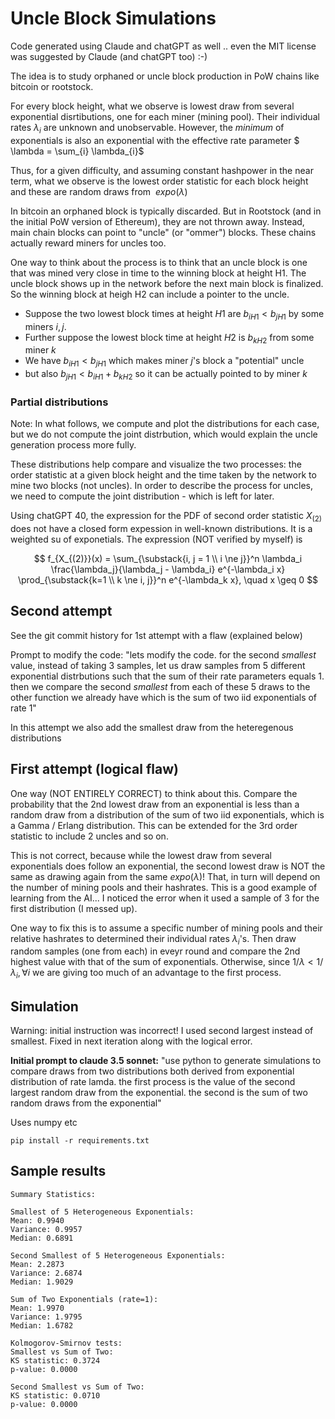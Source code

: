 # Uncle Block Simulations

Code generated using Claude and chatGPT as well .. even the MIT license was suggested by Claude (and chatGPT too) :-)

The idea is to study orphaned or uncle block production in PoW chains like bitcoin or rootstock.

For every block height, what we observe is lowest draw from several exponential disrtibutions, one
for each miner (mining pool). Their individual rates $\lambda_{i}$ are unknown and unobservable. However, the *minimum* of exponentials is also an exponential with the effective rate parameter $ \lambda = \sum_{i} \lambda_{i}$

Thus, for a given difficulty, and assuming constant hashpower in the near term, what we observe is the lowest order statistic for each block height and these are random draws from $~expo(\lambda)$

In bitcoin an orphaned block is typically discarded. But in Rootstock (and in the initial PoW version of Ethereum), they are not thrown away. Instead, main chain blocks can point to "uncle" (or "ommer") blocks.
These chains actually reward miners for uncles too.

One way to think about the process is to think that an uncle block is one that was mined very close in time to the winning block at height H1. The uncle block shows up in the network before the next main block is finalized. So the winning block at heigh H2 can include a pointer to the uncle.

* Suppose the two lowest block times at height $H1$ are $b_{iH1} < b_{jH1}$ by some miners $i,j$. 
* Further suppose the lowest block time at height $H2$ is $b_{kH2}$ from some miner $k$
* We have $b_{iH1} < b_{jH1}$ which makes miner $j$'s block a "potential" uncle 
* but also $b_{jH1} < b_{iH1} + b_{kH2}$ so it can be actually pointed to by miner $k$

### Partial distributions
Note: In what follows, we compute and plot the distributions for each case, but we do not compute the
joint distrbution, which would explain the uncle generation process more fully.

These distributions help compare and visualize the two processes: the order statistic at a given block height and the time taken by the network to mine two blocks (not uncles). In order to describe the process for uncles, we need to compute the joint distribution - which is left for later.

Using chatGPT 40, the expression for the PDF of second order statistic $X_{(2)}$ does not have a closed form expession in well-known distributions. It is a weighted su of exponetials. The expression (NOT verified by myself) is

$$
f_{X_{(2)}}(x) = \sum_{\substack{i, j = 1 \\ i \ne j}}^n 
\lambda_i \frac{\lambda_j}{\lambda_j - \lambda_i}
e^{-\lambda_i x} 
\prod_{\substack{k=1 \\ k \ne i, j}}^n e^{-\lambda_k x}, \quad x \geq 0
$$



## Second attempt
See the git commit history for 1st attempt with a flaw (explained below)

Prompt to modify the code:
"lets modify the code. for the second *smallest* value, instead of taking 3 samples, let us draw samples from 5 different exponential distrbutions such that the sum of their rate parameters equals 1. then we compare the second *smallest* from each of these 5 draws to the other function we already have which is the sum of two iid exponentials of rate 1"

In this attempt we also add the smallest draw from the heteregenous distributions


## First attempt (logical flaw)
One way (NOT ENTIRELY CORRECT) to think about this. Compare the probability that the 2nd lowest draw from an exponential is less than a random draw from a distribution of the sum of two iid exponentials, which is a Gamma / Erlang distribution. This can be extended for the 3rd order statistic to include 2 uncles and so on.

This is not correct, because while the lowest draw from several exponentials does follow an exponential, the second lowest draw is NOT the same as drawing again from the same $expo(\lambda)$! That, in turn will depend on the number of mining pools and their hashrates. This is a good example of learning from the AI... I noticed the error when it used a sample of 3 for the first distribution (I messed up).

One way to fix this is to assume a specific number of mining pools and their relative hashrates to determined their individual rates $\lambda_{i}$'s. Then draw random samples (one from each) in eveyr round and compare the 2nd highest value with that of the sum of exponentials. Otherwise, since $1/\lambda < 1/\lambda_{i}, \forall i$ we are giving too much of an advantage to the first process. 


## Simulation
Warning: initial instruction was incorrect! I used second largest instead of smallest. Fixed in next iteration along with the logical error.

**Initial prompt to claude 3.5 sonnet:** "use python to generate simulations to compare draws from two  distributions both derived from exponential distribution of rate lamda. the first process is the value of the second largest random draw from the exponential. the second is the sum of two random draws from the exponential"

Uses numpy etc

```
pip install -r requirements.txt
```

## Sample results
```
Summary Statistics:

Smallest of 5 Heterogeneous Exponentials:
Mean: 0.9940
Variance: 0.9957
Median: 0.6891

Second Smallest of 5 Heterogeneous Exponentials:
Mean: 2.2873
Variance: 2.6874
Median: 1.9029

Sum of Two Exponentials (rate=1):
Mean: 1.9970
Variance: 1.9795
Median: 1.6782

Kolmogorov-Smirnov tests:
Smallest vs Sum of Two:
KS statistic: 0.3724
p-value: 0.0000

Second Smallest vs Sum of Two:
KS statistic: 0.0710
p-value: 0.0000
```
